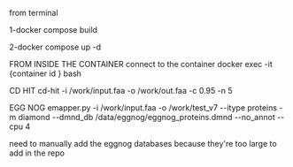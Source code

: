 
from terminal 

1-docker compose build 

2-docker compose up -d 


FROM INSIDE THE CONTAINER 
connect to the container 
docker exec -it {container id } bash 


CD HIT 
cd-hit -i /work/input.faa -o /work/out.faa -c 0.95 -n 5

EGG NOG
emapper.py -i /work/input.faa -o /work/test_v7 --itype proteins -m diamond --dmnd_db /data/eggnog/eggnog_proteins.dmnd --no_annot --cpu 4

need to manually add the eggnog databases because they're too large to add in the repo
